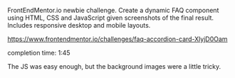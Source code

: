 FrontEndMentor.io newbie challenge. Create a dynamic FAQ component using HTML, CSS and JavaScript given screenshots of the final result. Includes responsive desktop and mobile layouts.

https://www.frontendmentor.io/challenges/faq-accordion-card-XlyjD0Oam

completion time: 1:45

The JS was easy enough, but the background images were a little tricky.
